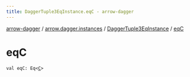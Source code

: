 ```yaml
---
title: DaggerTuple3EqInstance.eqC - arrow-dagger
---
```


[arrow-dagger](../../index.html) / [arrow.dagger.instances](../index.html) / [DaggerTuple3EqInstance](index.html) / [eqC](./eq-c.html)

# eqC

`val eqC: Eq<`[`C`](index.html#C)`>`